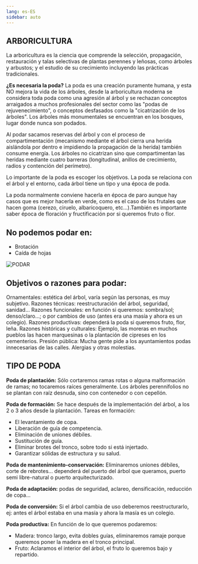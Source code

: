 ```yaml
---
lang: es-ES
sidebar: auto
---
```


## ARBORICULTURA
La arboricultura es la ciencia que comprende la selección, propagación, restauración y talas selectivas de plantas perennes y leñosas, como árboles y arbustos; y el estudio de su crecimiento incluyendo las prácticas tradicionales.

**¿Es necesaria la poda?** La poda es una creación puramente humana, y esta NO mejora la vida de los árboles, desde la arboricultura moderna se considera toda poda como una agresión al árbol y se rechazan conceptos arraigados a muchos profesionales del sector como las "podas de rejuvenecimiento", o conceptos desfasados ​​como la "cicatrización de los árboles". Los árboles más monumentales se encuentran en los bosques, lugar donde nunca son podados.

Al podar sacamos reservas del árbol y con el proceso de compartimentación (mecanismo mediante el árbol cierra una herida aislándola por dentro e impidiendo la propagación de la herida) también consume energía. Los árboles no cicatrizan sino que compartimentan las heridas mediante cuatro barreras (longitudinal, anillos de crecimiento, radios y contención del perímetro).

Lo importante de la poda es escoger los objetivos. La poda se relaciona con el árbol y el entorno, cada árbol tiene un tipo y una época de poda.

La poda normalmente conviene hacerla en época de paro aunque hay casos que es mejor hacerla en verde, como es el caso de los frutales que hacen goma (cerezo, ciruelo, albaricoquero, etc…).También es importante saber época de floración y fructificación por si queremos fruto o flor.

## No podemos podar en:

- Brotación
- Caída de hojas

![PODAR](/img/poda.jpeg)

## Objetivos o razones para podar:
Ornamentales: estética del árbol, varía según las personas, es muy subjetivo.
Razones técnicas: reestructuración del árbol, seguridad, sanidad…
Razones funcionales: en función si queremos: sombra/sol; denso/claro…; o por cambios de uso (antes era una masía y ahora es un colegio).
Razones productivas: dependerá la poda si queremos fruto, flor, leña.
Razones históricas y culturales: Ejemplo, las moreras en muchos pueblos las hacen marquesinas o la plantación de cipreses en los cementerios.
Presión pública: Mucha gente pide a los ayuntamientos podas innecesarias de las calles.
Alergias y otras molestias.

## TIPO DE PODA
**Poda de plantación:** Sólo cortaremos ramas rotas o alguna malformación de ramas; no tocaremos raíces generalmente. Los árboles perennifolios no se plantan con raíz desnuda, sino con contenedor o con cepellón.

**Poda de formación:** Se hace después de la implementación del árbol, a los 2 o 3 años desde la plantación. Tareas en formación:

- El levantamiento de copa.
- Liberación de guía de competencia.
- Eliminación de uniones débiles.
- Sustitución de guía.
- Eliminar brotes del tronco, sobre todo si está injertado.
- Garantizar sólidas de estructura y su salud.

**Poda de mantenimiento-conservación:** Eliminaremos uniones débiles, corte de rebrotes… dependerá del puerto del árbol que queramos, puerto semi libre-natural o puerto arquitecturizado.

**Poda de adaptación:** podas de seguridad, aclareo, densificación, reducción de copa…

**Poda de conversión:** Si el árbol cambia de uso deberemos reestructurarlo, ej: antes el árbol estaba en una masía y ahora la masía es un colegio.

**Poda productiva:** En función de lo que queremos podaremos:

- Madera: tronco largo, evita dobles guías, eliminaremos ramaje porque queremos poner la madera en el tronco principal.
- Fruto: Aclaramos el interior del árbol, el fruto lo queremos bajo y repartido.
